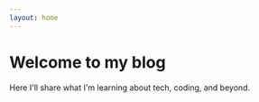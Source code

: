 ```yaml
---
layout: home
---
```

# Welcome to my blog
Here I'll share what I'm learning about tech, coding, and beyond.
